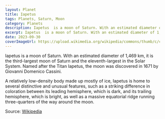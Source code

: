 ```yaml
---
layout: Planet
title: Iapetus
tags: Planets, Saturn, Moon
category: Planets
description: Iapetus  is a moon of Saturn. With an estimated diameter of 1,469 km, it is the third-largest moon of Saturn and the eleventh-largest in the Solar System.
excerpt: Iapetus  is a moon of Saturn. With an estimated diameter of 1,469 km, it is the third-largest moon of Saturn and the eleventh-largest in the Solar System. Named after the Titan Iapetus, the moon was discovered in 1671 by Giovanni Domenico Cassini.
date: 2023-09-30
coverImageUrl: https://upload.wikimedia.org/wikipedia/commons/thumb/c/c9/Iapetus_as_seen_by_the_Cassini_probe_-_20071008.jpg/768px-Iapetus_as_seen_by_the_Cassini_probe_-_20071008.jpg
---
```

 

Iapetus  is a moon of Saturn. With an estimated diameter of 1,469 km, it is the third-largest moon of Saturn and the eleventh-largest in the Solar System. Named after the Titan Iapetus, the moon was discovered in 1671 by Giovanni Domenico Cassini.

A relatively low-density body made up mostly of ice, Iapetus is home to several distinctive and unusual features, such as a striking difference in coloration between its leading hemisphere, which is dark, and its trailing hemisphere, which is bright, as well as a massive equatorial ridge running three-quarters of the way around the moon.

Source: [Wikipedia](https://en.wikipedia.org/wiki/Iapetus_(moon))

